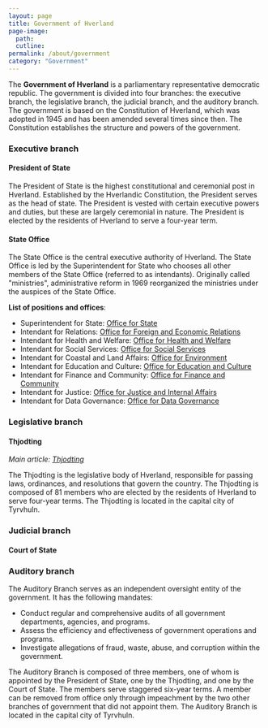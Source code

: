 ```yaml
---
layout: page
title: Government of Hverland
page-image: 
  path: 
  cutline: 
permalink: /about/government
category: "Government"
---
```


The **Government of Hverland** is a parliamentary representative democratic republic. The government is divided into four branches: the executive branch, the legislative branch, the judicial branch, and the auditory branch. The government is based on the Constitution of Hverland, which was adopted in 1945 and has been amended several times since then. The Constitution establishes the structure and powers of the government.

### Executive branch

#### President of State

The President of State is the highest constitutional and ceremonial post in Hverland. Established by the Hverlandic Constitution, the President serves as the head of state. The President is vested with certain executive powers and duties, but these are largely ceremonial in nature. The President is elected by the residents of Hverland to serve a four-year term.

#### State Office
The State Office is the central executive authority of Hverland. The State Office is led by the Superintendent for State who chooses all other members of the State Office (referred to as intendants). Originally called "ministries", administrative reform in 1969 reorganized the ministries under the auspices of the State Office. 

**List of positions and offices**:
* Superintendent for State: [Office for State](/HUN/about/government/superintendent)
* Intendant for Relations: [Office for Foreign and Economic Relations](/HUN/about/government/relations)
* Intendant for Health and Welfare: [Office for Health and Welfare](/HUN/about/government/health)
* Intendant for Social Services: [Office for Social Services](/HUN/about/government/social)
* Intendant for Coastal and Land Affairs: [Office for Environment](/HUN/about/government/environment)
* Intendant for Education and Culture: [Office for Education and Culture](/HUN/about/government/education)
* Intendant for Finance and Community: [Office for Finance and Community](/HUN/about/government/finance)
* Intendant for Justice: [Office for Justice and Internal Affairs](/HUN/about/government/justice)
* Intendant for Data Governance: [Office for Data Governance](/HUN/about/government/data)

### Legislative branch


#### Thjodting
*Main article: [Thjodting](/HUN/about/government/thjodting)*

The Thjodting is the legislative body of Hverland, responsible for passing laws, ordinances, and resolutions that govern the country. The Thjodting is composed of 81 members who are elected by the residents of Hverland to serve four-year terms. The Thjodting is located in the capital city of Tyrvhuln.


### Judicial branch

#### Court of State

### Auditory branch

The Auditory Branch serves as an independent oversight entity of the government. It has the following mandates:
* Conduct regular and comprehensive audits of all government departments, agencies, and programs.
* Assess the efficiency and effectiveness of government operations and programs.
* Investigate allegations of fraud, waste, abuse, and corruption within the government.

The Auditory Branch is composed of three members, one of whom is appointed by the President of State, one by the Thjodting, and one by the Court of State. The members serve staggered six-year terms. A member can be removed from office only through impeachment by the two other branches of government that did not appoint them. The Auditory Branch is located in the capital city of Tyrvhuln.